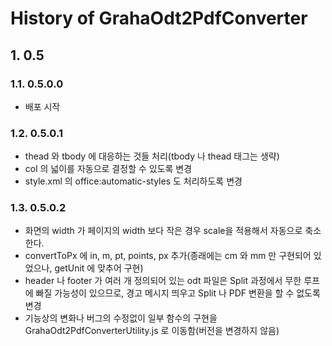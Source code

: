 # History of GrahaOdt2PdfConverter

## 1. 0.5

### 1.1. 0.5.0.0

- 배포 시작

### 1.2. 0.5.0.1

- thead 와 tbody 에 대응하는 것들 처리(tbody 나 thead 태그는 생략)
- col 의 넓이를 자동으로 결정할 수 있도록 변경
- style.xml 의 office:automatic-styles 도 처리하도록 변경

### 1.3. 0.5.0.2

- 화면의 width 가 페이지의 width 보다 작은 경우 scale을  적용해서 자동으로 축소한다.
- convertToPx 에 in, m, pt, points, px 추가(종래에는 cm 와 mm 만 구현되어 있었으나, getUnit 에 맞추어 구현)
- header 나 footer 가 여러 개 정의되어 있는 odt 파일은 Split 과정에서 무한 루프에 빠질 가능성이 있으므로, 경고 메시지 띄우고 Split 나 PDF 변환을 할 수 없도록 변경
- 기능상의 변화나 버그의 수정없이 일부 함수의 구현을 GrahaOdt2PdfConverterUtility.js 로 이동함(버전을 변경하지 않음)